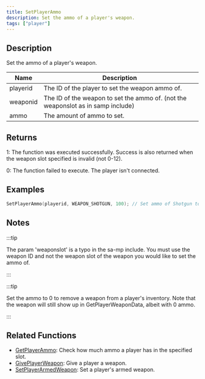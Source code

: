 ```yaml
---
title: SetPlayerAmmo
description: Set the ammo of a player's weapon.
tags: ["player"]
---
```


## Description

Set the ammo of a player's weapon.

| Name     | Description                                                                      |
| -------- | -------------------------------------------------------------------------------- |
| playerid | The ID of the player to set the weapon ammo of.                                  |
| weaponid | The ID of the weapon to set the ammo of. (not the weaponslot as in samp include) |
| ammo     | The amount of ammo to set.                                                       |

## Returns

1: The function was executed successfully. Success is also returned when the weapon slot specified is invalid (not 0-12).

0: The function failed to execute. The player isn't connected.

## Examples

```c
SetPlayerAmmo(playerid, WEAPON_SHOTGUN, 100); // Set ammo of Shotgun to 100 bullets
```

## Notes

:::tip

The param 'weaponslot' is a typo in the sa-mp include. You must use the weapon ID and not the weapon slot of the weapon you would like to set the ammo of.

:::

:::tip

Set the ammo to 0 to remove a weapon from a player's inventory. Note that the weapon will still show up in GetPlayerWeaponData, albeit with 0 ammo.

:::

## Related Functions

- [GetPlayerAmmo](GetPlayerAmmo): Check how much ammo a player has in the specified slot.
- [GivePlayerWeapon](GivePlayerWeapon): Give a player a weapon.
- [SetPlayerArmedWeapon](SetPlayerArmedWeapon): Set a player's armed weapon.
